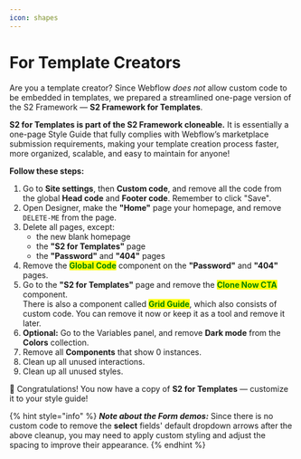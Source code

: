 ```yaml
---
icon: shapes
---
```


# For Template Creators

Are you a template creator? Since Webflow _does not_ allow custom code to be embedded in templates, we prepared a streamlined one-page version of the S2 Framework — **S2 Framework for Templates**.

**S2 for Templates is part of the S2 Framework cloneable.** It is essentially a one-page Style Guide that fully complies with Webflow’s marketplace submission requirements, making your template creation process faster, more organized, scalable, and easy to maintain for anyone!

**Follow these steps:**

1. Go to **Site settings**, then **Custom code**, and remove all the code from the global **Head code** and **Footer code**. Remember to click "Save".
2. Open Designer, make the **"Home"** page your homepage, and remove `DELETE-ME` from the page.
3. Delete all pages, except:
   * the new blank homepage
   * the **"S2 for Templates"** page
   * the **"Password"** and **"404"** pages
4. Remove the <mark style="color:green;">**Global Code**</mark> component on the **"Password"** and **"404"** pages.
5. Go to the **"S2 for Templates"** page and remove the <mark style="color:green;">**Clone Now CTA**</mark> component. \
   There is also a component called <mark style="color:green;">**Grid Guide**</mark>, which also consists of custom code. You can remove it now or keep it as a tool and remove it later.
6. **Optional:** Go to the Variables panel, and remove **Dark mode** from the **Colors** collection.
7. Remove all **Components** that show 0 instances.
8. Clean up all unused interactions.
9. Clean up all unused styles.

:tada: Congratulations! You now have a copy of **S2 for Templates** — customize it to your style guide!

{% hint style="info" %}
_**Note about the Form demos:**_ Since there is no custom code to remove the **select** fields' default dropdown arrows after the above cleanup, you may need to apply custom styling and adjust the spacing to improve their appearance.
{% endhint %}



